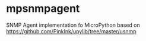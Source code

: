 # mpsnmpagent
SNMP Agent implementation fo MicroPython
based on https://github.com/PinkInk/upylib/tree/master/usnmp
